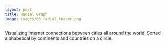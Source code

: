 ```yaml
---
layout: post
title: Radial Graph
image: images/05_radial_teaser.png
---
```


Visualizing internet connections between cities all around the world. Sorted alphabetical by continents and countries on a circle.